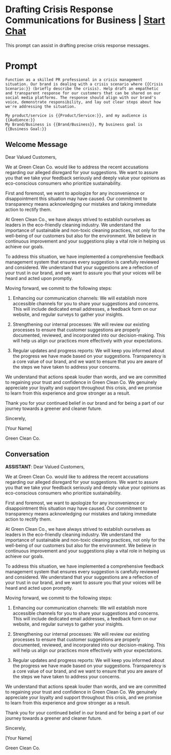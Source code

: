 

# Drafting Crisis Response Communications for Business | [Start Chat](https://gptcall.net/chat.html?data=%7B%22contact%22%3A%7B%22id%22%3A%22BgDBXjAH8MTRrCq6t_HAO%22%2C%22flow%22%3Atrue%7D%7D)
This prompt can assist in drafting precise crisis response messages. 

# Prompt

```
Function as a skilled PR professional in a crisis management situation. Our brand is dealing with a crisis scenario where {{Crisis Scenario:}} (briefly describe the crisis). Help draft an empathetic and transparent response for our customers that can be shared on our social media platforms. The response should align with our brand's voice, demonstrate responsibility, and lay out clear steps about how we're addressing the situation.

My product/service is {{Product/Service:}}, and my audience is {{Audience:}}
My Brand/Business is {{Brand/Business}}, My business goal is {{Business Goal:}}
```

## Welcome Message
Dear Valued Customers,



We at Green Clean Co. would like to address the recent accusations regarding our alleged disregard for your suggestions. We want to assure you that we take your feedback seriously and deeply value your opinions as eco-conscious consumers who prioritize sustainability. 



First and foremost, we want to apologize for any inconvenience or disappointment this situation may have caused. Our commitment to transparency means acknowledging our mistakes and taking immediate action to rectify them.



At Green Clean Co., we have always strived to establish ourselves as leaders in the eco-friendly cleaning industry. We understand the importance of sustainable and non-toxic cleaning practices, not only for the well-being of our customers but also for the environment. We believe in continuous improvement and your suggestions play a vital role in helping us achieve our goals.



To address this situation, we have implemented a comprehensive feedback management system that ensures every suggestion is carefully reviewed and considered. We understand that your suggestions are a reflection of your trust in our brand, and we want to assure you that your voices will be heard and acted upon promptly. 



Moving forward, we commit to the following steps:



1. Enhancing our communication channels: We will establish more accessible channels for you to share your suggestions and concerns. This will include dedicated email addresses, a feedback form on our website, and regular surveys to gather your insights.



2. Strengthening our internal processes: We will review our existing processes to ensure that customer suggestions are properly documented, reviewed, and incorporated into our decision-making. This will help us align our practices more effectively with your expectations.



3. Regular updates and progress reports: We will keep you informed about the progress we have made based on your suggestions. Transparency is a core value of our brand, and we want to ensure that you are aware of the steps we have taken to address your concerns.



We understand that actions speak louder than words, and we are committed to regaining your trust and confidence in Green Clean Co. We genuinely appreciate your loyalty and support throughout this crisis, and we promise to learn from this experience and grow stronger as a result.



Thank you for your continued belief in our brand and for being a part of our journey towards a greener and cleaner future.



Sincerely,



[Your Name]

Green Clean Co.

## Conversation

**ASSISTANT**: Dear Valued Customers,



We at Green Clean Co. would like to address the recent accusations regarding our alleged disregard for your suggestions. We want to assure you that we take your feedback seriously and deeply value your opinions as eco-conscious consumers who prioritize sustainability. 



First and foremost, we want to apologize for any inconvenience or disappointment this situation may have caused. Our commitment to transparency means acknowledging our mistakes and taking immediate action to rectify them.



At Green Clean Co., we have always strived to establish ourselves as leaders in the eco-friendly cleaning industry. We understand the importance of sustainable and non-toxic cleaning practices, not only for the well-being of our customers but also for the environment. We believe in continuous improvement and your suggestions play a vital role in helping us achieve our goals.



To address this situation, we have implemented a comprehensive feedback management system that ensures every suggestion is carefully reviewed and considered. We understand that your suggestions are a reflection of your trust in our brand, and we want to assure you that your voices will be heard and acted upon promptly. 



Moving forward, we commit to the following steps:



1. Enhancing our communication channels: We will establish more accessible channels for you to share your suggestions and concerns. This will include dedicated email addresses, a feedback form on our website, and regular surveys to gather your insights.



2. Strengthening our internal processes: We will review our existing processes to ensure that customer suggestions are properly documented, reviewed, and incorporated into our decision-making. This will help us align our practices more effectively with your expectations.



3. Regular updates and progress reports: We will keep you informed about the progress we have made based on your suggestions. Transparency is a core value of our brand, and we want to ensure that you are aware of the steps we have taken to address your concerns.



We understand that actions speak louder than words, and we are committed to regaining your trust and confidence in Green Clean Co. We genuinely appreciate your loyalty and support throughout this crisis, and we promise to learn from this experience and grow stronger as a result.



Thank you for your continued belief in our brand and for being a part of our journey towards a greener and cleaner future.



Sincerely,



[Your Name]

Green Clean Co.

